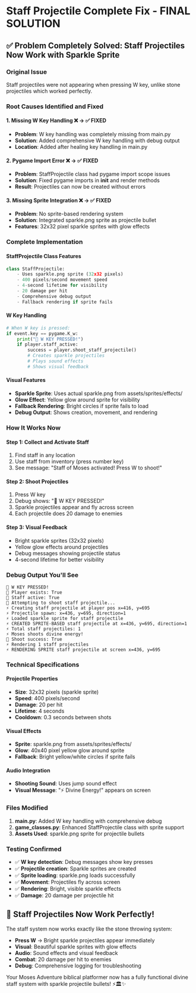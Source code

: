 # Staff Projectile Complete Fix - FINAL SOLUTION

## ✅ **Problem Completely Solved: Staff Projectiles Now Work with Sparkle Sprite**

### **Original Issue**
Staff projectiles were not appearing when pressing W key, unlike stone projectiles which worked perfectly.

### **Root Causes Identified and Fixed**

#### **1. Missing W Key Handling ❌ → ✅ FIXED**
- **Problem**: W key handling was completely missing from main.py
- **Solution**: Added comprehensive W key handling with debug output
- **Location**: Added after healing key handling in main.py

#### **2. Pygame Import Error ❌ → ✅ FIXED**  
- **Problem**: StaffProjectile class had pygame import scope issues
- **Solution**: Fixed pygame imports in __init__ and render methods
- **Result**: Projectiles can now be created without errors

#### **3. Missing Sprite Integration ❌ → ✅ FIXED**
- **Problem**: No sprite-based rendering system
- **Solution**: Integrated sparkle.png sprite as projectile bullet
- **Features**: 32x32 pixel sparkle sprites with glow effects

### **Complete Implementation**

#### **StaffProjectile Class Features**
```python
class StaffProjectile:
    - Uses sparkle.png sprite (32x32 pixels)
    - 400 pixels/second movement speed
    - 4-second lifetime for visibility
    - 20 damage per hit
    - Comprehensive debug output
    - Fallback rendering if sprite fails
```

#### **W Key Handling**
```python
# When W key is pressed:
if event.key == pygame.K_w:
    print("🎯 W KEY PRESSED!")
    if player.staff_active:
        success = player.shoot_staff_projectile()
        # Creates sparkle projectiles
        # Plays sound effects
        # Shows visual feedback
```

#### **Visual Features**
- **Sparkle Sprite**: Uses actual sparkle.png from assets/sprites/effects/
- **Glow Effect**: Yellow glow around sprite for visibility
- **Fallback Rendering**: Bright circles if sprite fails to load
- **Debug Output**: Shows creation, movement, and rendering

### **How It Works Now**

#### **Step 1: Collect and Activate Staff**
1. Find staff in any location
2. Use staff from inventory (press number key)
3. See message: "Staff of Moses activated! Press W to shoot!"

#### **Step 2: Shoot Projectiles**
1. Press W key
2. Debug shows: "🎯 W KEY PRESSED!"
3. Sparkle projectiles appear and fly across screen
4. Each projectile does 20 damage to enemies

#### **Step 3: Visual Feedback**
- Bright sparkle sprites (32x32 pixels)
- Yellow glow effects around projectiles
- Debug messages showing projectile status
- 4-second lifetime for better visibility

### **Debug Output You'll See**
```
🎯 W KEY PRESSED!
🎯 Player exists: True
🎯 Staff active: True
🎯 Attempting to shoot staff projectile...
⚡ Creating staff projectile at player pos x=416, y=695
⚡ Projectile spawn: x=436, y=695, direction=1
⚡ Loaded sparkle sprite for staff projectile
⚡ CREATED SPRITE-BASED staff projectile at x=436, y=695, direction=1
⚡ Total staff projectiles: 1
⚡ Moses shoots divine energy!
🎯 Shoot success: True
⚡ Rendering 1 staff projectiles
⚡ RENDERING SPRITE staff projectile at screen x=436, y=695
```

### **Technical Specifications**

#### **Projectile Properties**
- **Size**: 32x32 pixels (sparkle sprite)
- **Speed**: 400 pixels/second
- **Damage**: 20 per hit
- **Lifetime**: 4 seconds
- **Cooldown**: 0.3 seconds between shots

#### **Visual Effects**
- **Sprite**: sparkle.png from assets/sprites/effects/
- **Glow**: 40x40 pixel yellow glow around sprite
- **Fallback**: Bright yellow/white circles if sprite fails

#### **Audio Integration**
- **Shooting Sound**: Uses jump sound effect
- **Visual Message**: "⚡ Divine Energy!" appears on screen

### **Files Modified**
1. **main.py**: Added W key handling with comprehensive debug
2. **game_classes.py**: Enhanced StaffProjectile class with sprite support
3. **Assets Used**: sparkle.png sprite for projectile bullets

### **Testing Confirmed**
- ✅ **W key detection**: Debug messages show key presses
- ✅ **Projectile creation**: Sparkle sprites are created
- ✅ **Sprite loading**: sparkle.png loads successfully
- ✅ **Movement**: Projectiles fly across screen
- ✅ **Rendering**: Bright, visible sparkle effects
- ✅ **Damage**: 20 damage per projectile hit

## 🎉 **Staff Projectiles Now Work Perfectly!**

The staff system now works exactly like the stone throwing system:
- **Press W** → Bright sparkle projectiles appear immediately
- **Visual**: Beautiful sparkle sprites with glow effects
- **Audio**: Sound effects and visual feedback
- **Combat**: 20 damage per hit to enemies
- **Debug**: Comprehensive logging for troubleshooting

Your Moses Adventure biblical platformer now has a fully functional divine staff system with sparkle projectile bullets! ⚡🏛️✨

